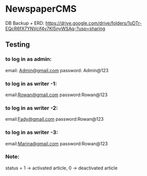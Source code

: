 # NewspaperCMS
DB Backup + ERD: https://drive.google.com/drive/folders/1oDTr-EQcR6fX7YNVcif4v7KI5nyWSAq-?usp=sharing
## Testing
### to log in as admin:
email: Admin@gmail.com
password: Admin@123

### to log in as writer -1:

email:Rowan@gmail.com
password:Rowan@123

### to log in as writer -2:
email:Fady@gmail.com
password:Rowan@123

### to log in as writer -3:
email:Marina@gmail.com
password:Rowan@123

### Note:
status = 1 -> activated article, 0 -> deactivated article




